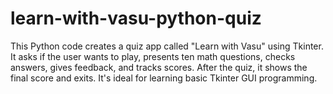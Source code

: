 # learn-with-vasu-python-quiz
This Python code creates a quiz app called "Learn with Vasu" using Tkinter. It asks if the user wants to play, presents ten math questions, checks answers, gives feedback, and tracks scores. After the quiz, it shows the final score and exits. It's ideal for learning basic Tkinter GUI programming.

